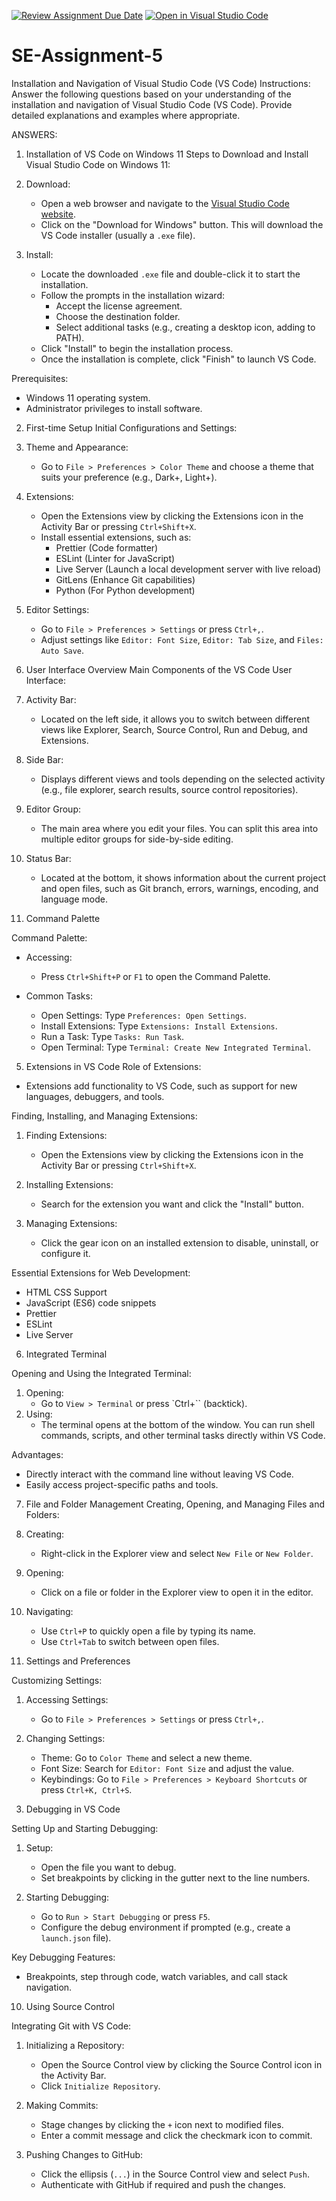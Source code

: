 [![Review Assignment Due Date](https://classroom.github.com/assets/deadline-readme-button-22041afd0340ce965d47ae6ef1cefeee28c7c493a6346c4f15d667ab976d596c.svg)](https://classroom.github.com/a/XoLGRbHq)
[![Open in Visual Studio Code](https://classroom.github.com/assets/open-in-vscode-2e0aaae1b6195c2367325f4f02e2d04e9abb55f0b24a779b69b11b9e10269abc.svg)](https://classroom.github.com/online_ide?assignment_repo_id=15296590&assignment_repo_type=AssignmentRepo)
# SE-Assignment-5
Installation and Navigation of Visual Studio Code (VS Code)
 Instructions:
Answer the following questions based on your understanding of the installation and navigation of Visual Studio Code (VS Code). Provide detailed explanations and examples where appropriate.

ANSWERS: 

 1. Installation of VS Code on Windows 11
Steps to Download and Install Visual Studio Code on Windows 11:

1. Download:
   - Open a web browser and navigate to the [Visual Studio Code website](https://code.visualstudio.com/).
   - Click on the "Download for Windows" button. This will download the VS Code installer (usually a `.exe` file).

2. Install:
   - Locate the downloaded `.exe` file and double-click it to start the installation.
   - Follow the prompts in the installation wizard:
     - Accept the license agreement.
     - Choose the destination folder.
     - Select additional tasks (e.g., creating a desktop icon, adding to PATH).
   - Click "Install" to begin the installation process.
   - Once the installation is complete, click "Finish" to launch VS Code.

Prerequisites:
- Windows 11 operating system.
- Administrator privileges to install software.

 2. First-time Setup
Initial Configurations and Settings:

1. Theme and Appearance:
   - Go to `File > Preferences > Color Theme` and choose a theme that suits your preference (e.g., Dark+, Light+).

2. Extensions:
   - Open the Extensions view by clicking the Extensions icon in the Activity Bar or pressing `Ctrl+Shift+X`.
   - Install essential extensions, such as:
     - Prettier (Code formatter)
     - ESLint (Linter for JavaScript)
     - Live Server (Launch a local development server with live reload)
     - GitLens (Enhance Git capabilities)
     - Python (For Python development)

3. Editor Settings:
   - Go to `File > Preferences > Settings` or press `Ctrl+,`.
   - Adjust settings like `Editor: Font Size`, `Editor: Tab Size`, and `Files: Auto Save`.

 3. User Interface Overview
Main Components of the VS Code User Interface:

1. Activity Bar:
   - Located on the left side, it allows you to switch between different views like Explorer, Search, Source Control, Run and Debug, and Extensions.
2. Side Bar:
   - Displays different views and tools depending on the selected activity (e.g., file explorer, search results, source control repositories).
3. Editor Group:
   - The main area where you edit your files. You can split this area into multiple editor groups for side-by-side editing.
4. Status Bar:
   - Located at the bottom, it shows information about the current project and open files, such as Git branch, errors, warnings, encoding, and language mode.
 4. Command Palette

Command Palette:
- Accessing:
  - Press `Ctrl+Shift+P` or `F1` to open the Command Palette.

- Common Tasks:
  - Open Settings: Type `Preferences: Open Settings`.
  - Install Extensions: Type `Extensions: Install Extensions`.
  - Run a Task: Type `Tasks: Run Task`.
  - Open Terminal: Type `Terminal: Create New Integrated Terminal`.

 5. Extensions in VS Code
Role of Extensions:

- Extensions add functionality to VS Code, such as support for new languages, debuggers, and tools.

Finding, Installing, and Managing Extensions:

1. Finding Extensions:
   - Open the Extensions view by clicking the Extensions icon in the Activity Bar or pressing `Ctrl+Shift+X`.

2. Installing Extensions:
   - Search for the extension you want and click the "Install" button.

3. Managing Extensions:
   - Click the gear icon on an installed extension to disable, uninstall, or configure it.

Essential Extensions for Web Development:
- HTML CSS Support
- JavaScript (ES6) code snippets
- Prettier
- ESLint
- Live Server

 6. Integrated Terminal

Opening and Using the Integrated Terminal:

1. Opening:
   - Go to `View > Terminal` or press `Ctrl+`` (backtick).
2. Using:
   - The terminal opens at the bottom of the window. You can run shell commands, scripts, and other terminal tasks directly within VS Code.

Advantages:
- Directly interact with the command line without leaving VS Code.
- Easily access project-specific paths and tools.

 7. File and Folder Management
Creating, Opening, and Managing Files and Folders:

1. Creating:
   - Right-click in the Explorer view and select `New File` or `New Folder`.

2. Opening:
   - Click on a file or folder in the Explorer view to open it in the editor.

3. Navigating:
   - Use `Ctrl+P` to quickly open a file by typing its name.
   - Use `Ctrl+Tab` to switch between open files.

 8. Settings and Preferences

Customizing Settings:

1. Accessing Settings:
   - Go to `File > Preferences > Settings` or press `Ctrl+,`.

2. Changing Settings:
   - Theme: Go to `Color Theme` and select a new theme.
   - Font Size: Search for `Editor: Font Size` and adjust the value.
   - Keybindings: Go to `File > Preferences > Keyboard Shortcuts` or press `Ctrl+K, Ctrl+S`.

 9. Debugging in VS Code

Setting Up and Starting Debugging:

1. Setup:
   - Open the file you want to debug.
   - Set breakpoints by clicking in the gutter next to the line numbers.

2. Starting Debugging:
   - Go to `Run > Start Debugging` or press `F5`.
   - Configure the debug environment if prompted (e.g., create a `launch.json` file).

Key Debugging Features:
- Breakpoints, step through code, watch variables, and call stack navigation.

 10. Using Source Control

Integrating Git with VS Code:

1. Initializing a Repository:
   - Open the Source Control view by clicking the Source Control icon in the Activity Bar.
   - Click `Initialize Repository`.

2. Making Commits:
   - Stage changes by clicking the `+` icon next to modified files.
   - Enter a commit message and click the checkmark icon to commit.

3. Pushing Changes to GitHub:
   - Click the ellipsis (`...`) in the Source Control view and select `Push`.
   - Authenticate with GitHub if required and push the changes.
